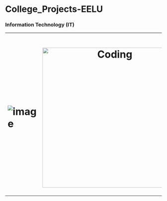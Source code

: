 # College_Projects-EELU
### Information Technology (IT)

<table align="center">
<tr border="none">
<td width="50%" align="left">
  
#  ![image](https://github.com/user-attachments/assets/0bc8aded-8e4a-4deb-a825-62425f22d1c6)


</td>
<td width="50%" align="center">

 # <img align="center" alt="Coding" width="450" src="https://repository-images.githubusercontent.com/588181932/e36ec678-7984-4cdd-8e4c-a3932772ff8e">

  
  </td>
</tr>
</table>
